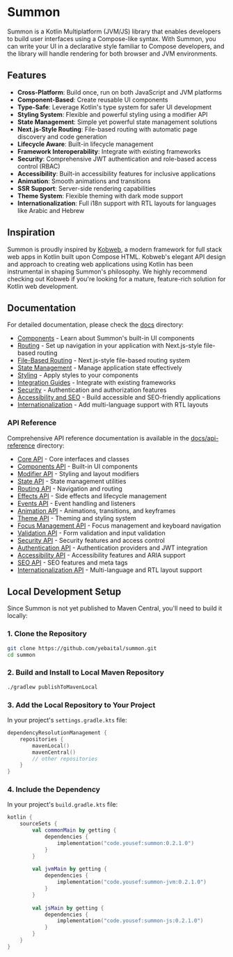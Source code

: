 # Summon

Summon is a Kotlin Multiplatform (JVM/JS) library that enables developers to build user interfaces using a Compose-like syntax. With Summon, you can write your UI in a declarative style familiar to Compose developers, and the library will handle rendering for both browser and JVM environments.

## Features

- **Cross-Platform**: Build once, run on both JavaScript and JVM platforms
- **Component-Based**: Create reusable UI components
- **Type-Safe**: Leverage Kotlin's type system for safer UI development
- **Styling System**: Flexible and powerful styling using a modifier API
- **State Management**: Simple yet powerful state management solutions
- **Next.js-Style Routing**: File-based routing with automatic page discovery and code generation
- **Lifecycle Aware**: Built-in lifecycle management
- **Framework Interoperability**: Integrate with existing frameworks
- **Security**: Comprehensive JWT authentication and role-based access control (RBAC)
- **Accessibility**: Built-in accessibility features for inclusive applications
- **Animation**: Smooth animations and transitions
- **SSR Support**: Server-side rendering capabilities
- **Theme System**: Flexible theming with dark mode support
- **Internationalization**: Full i18n support with RTL layouts for languages like Arabic and Hebrew

## Inspiration

Summon is proudly inspired by [Kobweb](https://github.com/varabyte/kobweb), a modern framework for full stack web apps in Kotlin built upon Compose HTML. Kobweb's elegant API design and approach to creating web applications using Kotlin has been instrumental in shaping Summon's philosophy. We highly recommend checking out Kobweb if you're looking for a mature, feature-rich solution for Kotlin web development.

## Documentation

For detailed documentation, please check the [docs](docs/README.md) directory:

- [Components](docs/components.md) - Learn about Summon's built-in UI components
- [Routing](docs/routing.md) - Set up navigation in your application with Next.js-style file-based routing
- [File-Based Routing](docs/file-based-routing.md) - Next.js-style file-based routing system
- [State Management](docs/state-management.md) - Manage application state effectively
- [Styling](docs/styling.md) - Apply styles to your components
- [Integration Guides](docs/integration-guides.md) - Integrate with existing frameworks
- [Security](docs/security.md) - Authentication and authorization features
- [Accessibility and SEO](docs/accessibility-and-seo.md) - Build accessible and SEO-friendly applications
- [Internationalization](docs/i18n.md) - Add multi-language support with RTL layouts

### API Reference

Comprehensive API reference documentation is available in the [docs/api-reference](docs/api-reference) directory:

- [Core API](docs/api-reference/core.md) - Core interfaces and classes
- [Components API](docs/api-reference/components.md) - Built-in UI components
- [Modifier API](docs/api-reference/modifier.md) - Styling and layout modifiers
- [State API](docs/api-reference/state.md) - State management utilities
- [Routing API](docs/api-reference/routing.md) - Navigation and routing
- [Effects API](docs/api-reference/effects.md) - Side effects and lifecycle management
- [Events API](docs/api-reference/events.md) - Event handling and listeners
- [Animation API](docs/api-reference/animation.md) - Animations, transitions, and keyframes
- [Theme API](docs/api-reference/theme.md) - Theming and styling system
- [Focus Management API](docs/api-reference/focus.md) - Focus management and keyboard navigation
- [Validation API](docs/api-reference/validation.md) - Form validation and input validation
- [Security API](docs/api-reference/security.md) - Security features and access control
- [Authentication API](docs/api-reference/auth.md) - Authentication providers and JWT integration
- [Accessibility API](docs/api-reference/accessibility.md) - Accessibility features and ARIA support
- [SEO API](docs/api-reference/seo.md) - SEO features and meta tags
- [Internationalization API](docs/api/i18n-api.md) - Multi-language and RTL layout support

## Local Development Setup

Since Summon is not yet published to Maven Central, you'll need to build it locally:

### 1. Clone the Repository

```bash
git clone https://github.com/yebaital/summon.git
cd summon
```

### 2. Build and Install to Local Maven Repository

```bash
./gradlew publishToMavenLocal
```

### 3. Add the Local Repository to Your Project

In your project's `settings.gradle.kts` file:

```kotlin
dependencyResolutionManagement {
    repositories {
        mavenLocal()
        mavenCentral()
        // other repositories
    }
}
```

### 4. Include the Dependency

In your project's `build.gradle.kts` file:

```kotlin
kotlin {
    sourceSets {
        val commonMain by getting {
            dependencies {
                implementation("code.yousef:summon:0.2.1.0")
            }
        }
        
        val jvmMain by getting {
            dependencies {
                implementation("code.yousef:summon-jvm:0.2.1.0")
            }
        }
        
        val jsMain by getting {
            dependencies {
                implementation("code.yousef:summon-js:0.2.1.0")
            }
        }
    }
}
```
